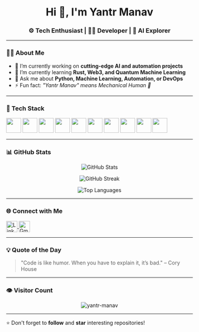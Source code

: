 <!-- README for GitHub profile: yantr-manav -->

<h1 align="center">Hi 👋, I'm Yantr Manav</h1>
<h3 align="center">⚙️ Tech Enthusiast | 👨‍💻 Developer | 🤖 AI Explorer</h3>

---

### 👨‍💻 About Me

- 🔭 I’m currently working on **cutting-edge AI and automation projects**
- 🌱 I’m currently learning **Rust, Web3, and Quantum Machine Learning**
- 💬 Ask me about **Python, Machine Learning, Automation, or DevOps**
- ⚡ Fun fact: *"Yantr Manav" means Mechanical Human 🤖*

---

### 🚀 Tech Stack

<p align="left">
  <img src="https://cdn.jsdelivr.net/gh/devicons/devicon/icons/python/python-original.svg" width="40" height="40"/>
  <img src="https://cdn.jsdelivr.net/gh/devicons/devicon/icons/javascript/javascript-original.svg" width="40" height="40"/>
  <img src="https://cdn.jsdelivr.net/gh/devicons/devicon/icons/react/react-original.svg" width="40" height="40"/>
  <img src="https://cdn.jsdelivr.net/gh/devicons/devicon/icons/nodejs/nodejs-original.svg" width="40" height="40"/>
  <img src="https://cdn.jsdelivr.net/gh/devicons/devicon/icons/docker/docker-original.svg" width="40" height="40"/>
  <img src="https://cdn.jsdelivr.net/gh/devicons/devicon/icons/git/git-original.svg" width="40" height="40"/>
  <img src="https://cdn.jsdelivr.net/gh/devicons/devicon/icons/linux/linux-original.svg" width="40" height="40"/>
  <img src="https://cdn.jsdelivr.net/gh/devicons/devicon/icons/bash/bash-original.svg" width="40" height="40"/>
  <img src="https://cdn.jsdelivr.net/gh/devicons/devicon/icons/mongodb/mongodb-original.svg" width="40" height="40"/>
  <img src="https://cdn.jsdelivr.net/gh/devicons/devicon/icons/fastapi/fastapi-original.svg" width="40" height="40"/>
</p>

---

### 📊 GitHub Stats

<p align="center">
  <img src="https://github-readme-stats.vercel.app/api?username=yantr-manav&show_icons=true&theme=radical" alt="GitHub Stats"/>
</p>

<p align="center">
  <img src="https://github-readme-streak-stats.herokuapp.com/?user=yantr-manav&theme=dark&hide_border=false" alt="GitHub Streak"/>
</p>

<p align="center">
  <img src="https://github-readme-stats.vercel.app/api/top-langs/?username=yantr-manav&layout=compact&theme=radical" alt="Top Languages"/>
</p>

---

### 🌐 Connect with Me

<p align="left" gap = "4">
  <a href="https://www.linkedin.com/in/saivamshi-jilla/" target="blank">
    <img align="center" src="https://cdn.jsdelivr.net/npm/simple-icons@v3/icons/linkedin.svg" alt="LinkedIn" height="30" width="30" />
  </a>
  <a href="mailto:saivamshijilla04@gmail.com" target="blank">
    <img align="center" src="https://cdn.jsdelivr.net/npm/simple-icons@v3/icons/gmail.svg" alt="Gmail" height="30" width="30" />
  </a>
</p>

---

### 💡 Quote of the Day

> "Code is like humor. When you have to explain it, it’s bad." – Cory House

---

### 👁️ Visitor Count

<p align="center">
  <img src="https://komarev.com/ghpvc/?username=yantr-manav&label=Profile%20views&color=0e75b6&style=flat" alt="yantr-manav" />
</p>

---

⭐️ Don't forget to **follow** and **star** interesting repositories!  
